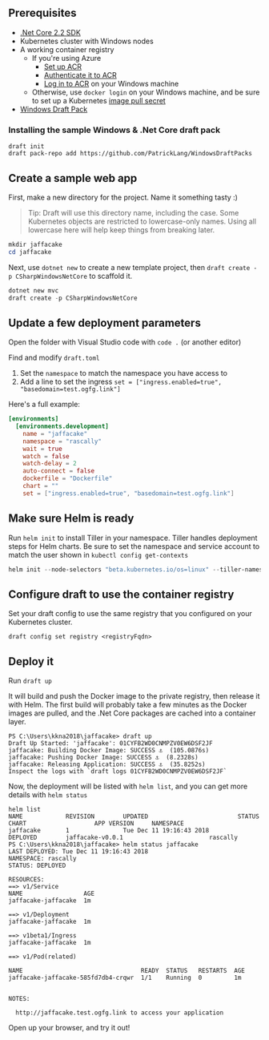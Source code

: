 
## Prerequisites

- [.Net Core 2.2 SDK](https://dotnet.microsoft.com/download)
- Kubernetes cluster with Windows nodes
- A working container registry
  - If you're using Azure
    - [Set up ACR](https://docs.microsoft.com/en-us/azure/container-registry/container-registry-get-started-azure-cli)
    - [Authenticate it to ACR](https://docs.microsoft.com/en-us/azure/container-registry/container-registry-auth-aks)
    - [Log in to ACR](https://docs.microsoft.com/en-us/azure/container-registry/container-registry-get-started-azure-cli#log-in-to-registry) on your Windows machine
  - Otherwise, use `docker login` on your Windows machine, and be sure to set up a Kubernetes [image pull secret](https://kubernetes.io/docs/tasks/configure-pod-container/pull-image-private-registry/)
- [Windows Draft Pack](https://github.com/PatrickLang/WindowsDraftPacks)

### Installing the sample Windows & .Net Core draft pack

```
draft init
draft pack-repo add https://github.com/PatrickLang/WindowsDraftPacks
```


## Create a sample web app

First, make a new directory for the project. Name it something tasty :)

> Tip: Draft will use this directory name, including the case. Some Kubernetes objects are restricted to lowercase-only names. Using all lowercase here will help keep things from breaking later.

```powershell
mkdir jaffacake
cd jaffacake
```

Next, use `dotnet new` to create a new template project, then `draft create -p CSharpWindowsNetCore` to scaffold it.

```powershell
dotnet new mvc
draft create -p CSharpWindowsNetCore
```


## Update a few deployment parameters

Open the folder with Visual Studio code with `code .` (or another editor)

Find and modify `draft.toml`

1. Set the `namespace` to match the namespace you have access to
2. Add a line to set the ingress `set = ["ingress.enabled=true", "basedomain=test.ogfg.link"]`

Here's a full example: 

```toml
[environments]
  [environments.development]
    name = "jaffacake"
    namespace = "rascally"
    wait = true
    watch = false
    watch-delay = 2
    auto-connect = false
    dockerfile = "Dockerfile"
    chart = ""
    set = ["ingress.enabled=true", "basedomain=test.ogfg.link"]
```

## Make sure Helm is ready

Run `helm init` to install Tiller in your namespace. Tiller handles deployment steps for Helm charts. Be sure to set the namespace and service account to match the user shown in `kubectl config get-contexts`

```powershell
helm init --node-selectors "beta.kubernetes.io/os=linux" --tiller-namespace rascally --service-account rascally-user
```

## Configure draft to use the container registry

Set your draft config to use the same registry that you configured on your Kubernetes cluster.

`draft config set registry <registryFqdn>`

## Deploy it

Run `draft up`

It will build and push the Docker image to the private registry, then release it with Helm. The first build will probably take a few minutes as the Docker images are pulled, and the .Net Core packages are cached into a container layer.

```none
PS C:\Users\kkna2018\jaffacake> draft up
Draft Up Started: 'jaffacake': 01CYFB2WD0CNMPZV0EW6DSF2JF
jaffacake: Building Docker Image: SUCCESS ⚓  (105.0876s)
jaffacake: Pushing Docker Image: SUCCESS ⚓  (8.2328s)
jaffacake: Releasing Application: SUCCESS ⚓  (35.8252s)
Inspect the logs with `draft logs 01CYFB2WD0CNMPZV0EW6DSF2JF`
```

Now, the deployment will be listed with `helm list`, and you can get more details with `helm status`

```none
helm list
NAME            REVISION        UPDATED                         STATUS          CHART                   APP VERSION     NAMESPACE
jaffacake       1               Tue Dec 11 19:16:43 2018        DEPLOYED        jaffacake-v0.0.1                        rascally
PS C:\Users\kkna2018\jaffacake> helm status jaffacake
LAST DEPLOYED: Tue Dec 11 19:16:43 2018
NAMESPACE: rascally
STATUS: DEPLOYED

RESOURCES:
==> v1/Service
NAME                 AGE
jaffacake-jaffacake  1m

==> v1/Deployment
jaffacake-jaffacake  1m

==> v1beta1/Ingress
jaffacake-jaffacake  1m

==> v1/Pod(related)

NAME                                 READY  STATUS   RESTARTS  AGE
jaffacake-jaffacake-585fd7db4-crqwr  1/1    Running  0         1m


NOTES:

  http://jaffacake.test.ogfg.link to access your application
```

Open up your browser, and try it out!
